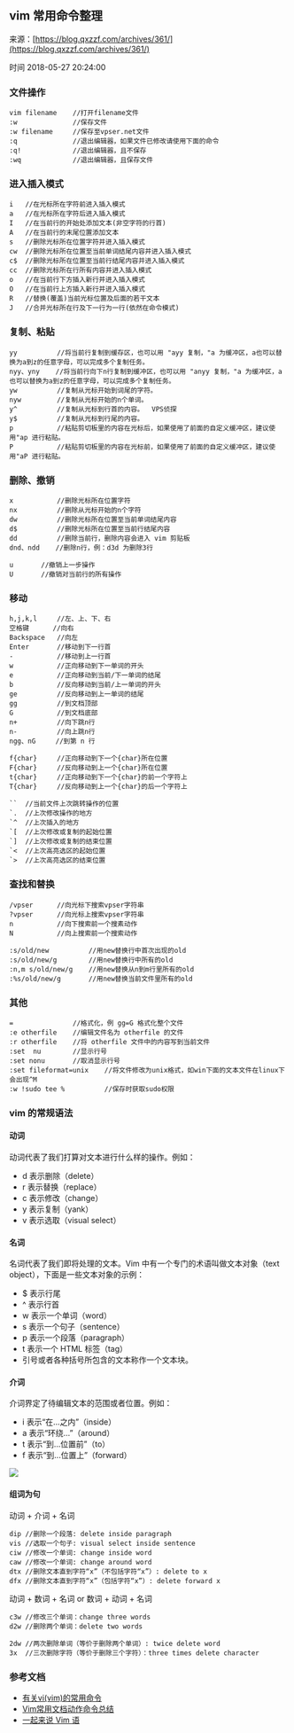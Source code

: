 ## vim 常用命令整理

来源：[https://blog.qxzzf.com/archives/361/](https://blog.qxzzf.com/archives/361/)

时间 2018-05-27 20:24:00

 
### 文件操作
 
```
vim filename    //打开filename文件
:w              //保存文件
:w filename     //保存至vpser.net文件
:q              //退出编辑器，如果文件已修改请使用下面的命令
:q!             //退出编辑器，且不保存
:wq             //退出编辑器，且保存文件
```
 
### 进入插入模式
 
```
i   //在光标所在字符前进入插入模式
a   //在光标所在字符后进入插入模式
I   //在当前行的开始处添加文本(非空字符的行首)
A   //在当前行的末尾位置添加文本
s   //删除光标所在位置字符并进入插入模式
cw  //删除光标所在位置至当前单词结尾内容并进入插入模式
c$  //删除光标所在位置至当前行结尾内容并进入插入模式
cc  //删除光标所在行所有内容并进入插入模式
o   //在当前行下方插入新行并进入插入模式
O   //在当前行上方插入新行并进入插入模式
R   //替换(覆盖)当前光标位置及后面的若干文本
J   //合并光标所在行及下一行为一行(依然在命令模式)
```
 
### 复制、粘贴
 
```
yy          //将当前行复制到缓存区，也可以用 "ayy 复制，"a 为缓冲区，a也可以替换为a到z的任意字母，可以完成多个复制任务。
nyy、yny    //将当前行向下n行复制到缓冲区，也可以用 "anyy 复制，"a 为缓冲区，a也可以替换为a到z的任意字母，可以完成多个复制任务。
yw          //复制从光标开始到词尾的字符。
nyw         //复制从光标开始的n个单词。
y^          //复制从光标到行首的内容。  VPS侦探
y$          //复制从光标到行尾的内容。
p           //粘贴剪切板里的内容在光标后，如果使用了前面的自定义缓冲区，建议使用"ap 进行粘贴。
P           //粘贴剪切板里的内容在光标前，如果使用了前面的自定义缓冲区，建议使用"aP 进行粘贴。
```
 
### 删除、撤销
 
```
x           //删除光标所在位置字符
nx          //删除从光标开始的n个字符
dw          //删除光标所在位置至当前单词结尾内容
d$          //删除光标所在位置至当前行结尾内容
dd          //删除当前行，删除内容会进入 vim 剪贴板
dnd、ndd    //删除n行，例：d3d 为删除3行

u       //撤销上一步操作
U       //撤销对当前行的所有操作
```
 
### 移动
 
```
h,j,k,l     //左、上、下、右
空格键      //向右
Backspace   //向左
Enter       //移动到下一行首
-           //移动到上一行首
w           //正向移动到下一单词的开头
e           //正向移动到当前/下一单词的结尾
b           //反向移动到当前/上一单词的开头
ge          //反向移动到上一单词的结尾
gg          //到文档顶部
G           //到文档底部
n+          //向下跳n行
n-          //向上跳n行
ngg、nG     //到第 n 行

f{char}     //正向移动到下一个{char}所在位置
F{char}     //反向移动到上一个{char}所在位置
t{char}     //正向移动到下一个{char}的前一个字符上
T{char}     //反向移动到上一个{char}的后一个字符上

``  //当前文件上次跳转操作的位置
`.  //上次修改操作的地方
`^  //上次插入的地方
`[  //上次修改或复制的起始位置
`]  //上次修改或复制的结束位置
`<  //上次高亮选区的起始位置
`>  //上次高亮选区的结束位置
```
 
### 查找和替换
 
```
/vpser      //向光标下搜索vpser字符串
?vpser      //向光标上搜索vpser字符串
n           //向下搜索前一个搜素动作
N           //向上搜索前一个搜索动作

:s/old/new          //用new替换行中首次出现的old
:s/old/new/g        //用new替换行中所有的old
:n,m s/old/new/g    //用new替换从n到m行里所有的old
:%s/old/new/g       //用new替换当前文件里所有的old
```
 
### 其他
 
```
=               //格式化，例 gg=G 格式化整个文件
:e otherfile    //编辑文件名为 otherfile 的文件
:r otherfile    //将 otherfile 文件中的内容写到当前文件
:set  nu        //显示行号
:set nonu       //取消显示行号
:set fileformat=unix    //将文件修改为unix格式，如win下面的文本文件在linux下会出现^M
:w !sudo tee %          //保存时获取sudo权限
```
 
### vim 的常规语法
 
#### 动词
 
动词代表了我们打算对文本进行什么样的操作。例如：
 
 
* d 表示删除（delete） 
* r 表示替换（replace） 
* c 表示修改（change） 
* y 表示复制（yank） 
* v 表示选取（visual select） 
 
 
#### 名词
 
名词代表了我们即将处理的文本。Vim 中有一个专门的术语叫做文本对象（text object），下面是一些文本对象的示例：
 
 
* $ 表示行尾 
* ^ 表示行首 
* w 表示一个单词（word） 
* s 表示一个句子（sentence） 
* p 表示一个段落（paragraph） 
* t 表示一个 HTML 标签（tag） 
* 引号或者各种括号所包含的文本称作一个文本块。 
 
 
#### 介词
 
介词界定了待编辑文本的范围或者位置。例如：
 
 
* i 表示“在...之内”（inside） 
* a 表示“环绕...”（around） 
* t 表示“到...位置前”（to） 
* f 表示“到...位置上”（forward） 
 
 
![][0]
 
#### 组词为句
 
动词 + 介词 + 名词
 
```
dip //删除一个段落: delete inside paragraph
vis //选取一个句子: visual select inside sentence
ciw //修改一个单词: change inside word
caw //修改一个单词: change around word
dtx //删除文本直到字符“x”（不包括字符“x”）: delete to x
dfx //删除文本直到字符“x”（包括字符“x”）: delete forward x
```
 
动词 + 数词 + 名词 or 数词 + 动词 + 名词
 
```
c3w //修改三个单词：change three words
d2w //删除两个单词：delete two words

2dw //两次删除单词（等价于删除两个单词）: twice delete word
3x  //三次删除字符（等价于删除三个字符）：three times delete character
```
 
### 参考文档
 
 
* [有关vi(vim)的常用命令][1]  
* [Vim常用文档动作命令总结][2]  
* [一起来说 Vim 语][3]  
 
 


[1]: https://mp.weixin.qq.com/s/zZAWpZbDtSFK6EROxaBRKw
[2]: https://www.jianshu.com/p/52b1b41de71f
[3]: https://www.jianshu.com/p/a361ce8c97bc
[0]: https://img2.tuicool.com/ERBfQfr.png 